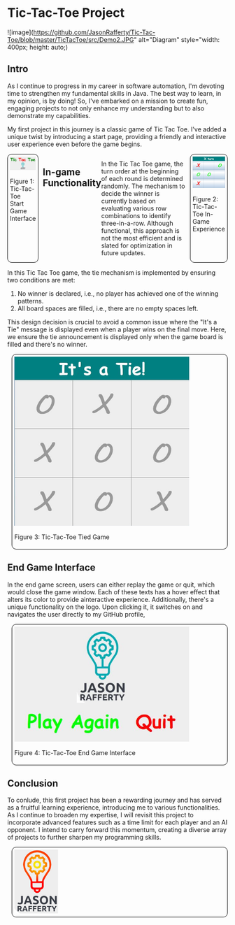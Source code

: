 # Tic-Tac-Toe Project

![image](https://github.com/JasonRafferty/Tic-Tac-Toe/blob/master/TicTacToe/src/Demo2.JPG" alt="Diagram" style="width: 400px; height: auto;)




## Intro
As I continue to progress in my career in software automation, I'm devoting time to strengthen my fundamental skills in Java. The best way to learn, in my opinion, is by doing! So, I've embarked on a mission to create fun, engaging projects to not only enhance my understanding but to also demonstrate my capabilities.

My first project in this journey is a classic game of Tic Tac Toe. I've added a unique twist by introducing a start page, providing a friendly and interactive user experience even before the game begins. 


<div style="display: flex; justify-content: space-between;">
  <div style="flex: 1; margin-right: 10px; border: 1px solid black; border-radius: 10px; padding: 5px;">
    <img src="https://github.com/JasonRafferty/Tic-Tac-Toe/blob/master/TicTacToe/src/Demo2.JPG" alt="Diagram" style="width: 400px; height: auto;">
    <p align="left">Figure 1: Tic-Tac-Toe Start Game Interface</p>
  </div>

## In-game Functionality 

In the Tic Tac Toe game, the turn order at the beginning of each round is determined randomly. The mechanism to decide the winner is currently based on evaluating various row combinations to identify three-in-a-row. Although functional, this approach is not the most efficient and is slated for optimization in future updates.


  <div style="flex: 1; margin-left: 10px; border: 1px solid black; border-radius: 10px; padding: 5px;">
    <img src="https://github.com/JasonRafferty/Tic-Tac-Toe/blob/master/TicTacToe/src/Demo1.JPG" alt="Diagram" style="width: 400px; height: auto;">
    <p align="left">Figure 2: Tic-Tac-Toe In-Game Experience</p>
  </div>
</div>

In this Tic Tac Toe game, the tie mechanism is implemented by ensuring two conditions are met:

1. No winner is declared, i.e., no player has achieved one of the winning patterns.
2. All board spaces are filled, i.e., there are no empty spaces left.
   
This design decision is crucial to avoid a common issue where the "It's a Tie" message is displayed even when a player wins on the final move. Here, we ensure the tie announcement is displayed only when the game board is filled and there's no winner.


 <div style="flex: 1; margin-left: 10px; border: 1px solid black; border-radius: 10px; padding: 5px;">
    <img src="https://github.com/JasonRafferty/Tic-Tac-Toe/blob/master/TicTacToe/src/Demo3.JPG" alt="Diagram" style="width: 400px; height: auto;">
    <p align="left">Figure 3: Tic-Tac-Toe Tied Game</p>
  </div>
</div>

## End Game Interface

In the end game screen, users can either replay the game or quit, which would close the game window. Each of these texts has a hover effect that alters its color to provide ainteractive experience. Additionally, there's a unique functionality on the logo. Upon clicking it, it switches on and navigates the user directly to my GitHub profile, 


 <div style="flex: 1; margin-left: 10px; border: 1px solid black; border-radius: 10px; padding: 5px;">
    <img src="https://github.com/JasonRafferty/Tic-Tac-Toe/blob/master/TicTacToe/src/Demo4.JPG" alt="Diagram" style="width: 400px; height: auto;">
    <p align="left">Figure 4: Tic-Tac-Toe End Game Interface</p>
  </div>
</div>

## Conclusion

To conlude, this first project has been a rewarding journey and has served as a fruitful learning experience, introducing me to various functionalities. As I continue to broaden my expertise, I will revisit this project to incorporate advanced features such as a time limit for each player and an AI opponent.  I intend to carry forward this momentum, creating a diverse array of projects to further sharpen my programming skills.

 <div style="flex: 1; margin-left: 10px; border: 1px solid black; border-radius: 10px; padding: 5px;">
    <img src="https://github.com/JasonRafferty/Tic-Tac-Toe/blob/master/TicTacToe/src/LogoHover.jpg" alt="Diagram" style="width: 100px; height: auto;">
  </div>
</div>
